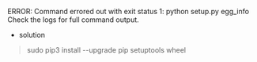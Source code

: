 ERROR: Command errored out with exit status 1: python setup.py egg_info Check the logs for full command output.
+ solution
> sudo pip3 install --upgrade pip setuptools wheel 
